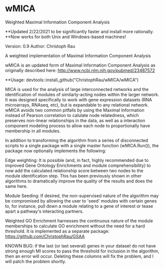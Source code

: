 # wMICA
 Weighted Maximal Information Component Analysis

**Updated 2/22/2021 to be significantly faster and install more rationally.
**Now works for both Unix and Windows-based machines! 

Version: 0.9 Author: Christoph Rau

A weighted implementation of Maximal Information Component Analysis

wMICA is an updated form of Maximal Information Component Analysis as originally described here: http://www.ncbi.nlm.nih.gov/pubmed/23487572

**Usage: devtools::install_github("ChristophRau/wMICA/wMICA")

MICA is used for the analysis of large interconnected networks and the identification of modules of similarly-acting nodes within the larger network. It was designed specifically to work with gene expression datasets (RNA microarrays, RNAseq, etc), but is expandable to any relational network. wMICA avoids two common pitfalls by using the Maximal Information instead of Pearson correlation to calulate node relatedness, which preserves non-linear relationships in the data, as well as a interaction component modeling process to allow each node to proportionally have membership in all modules.

In addition to transforming the algorithm from a series of disconnected scripts to a single package with a single master function (wMICA.Run()), the package now optionally implements the following:

Edge weighting: It is possible (and, in fact, highly recommended due to improved Gene Ontology Enrichments and module comprehensibility) to now add the calculated relationship score between two nodes to the module identification step. This has been previously shown in other algorithms to dramatically improve the quality of the results and does the same here.

Module Seeding: If desired, the non-supervised nature of the algorithm may be compromised by allowing the user to 'seed' modules with certain genes to, for instance, pull down a module relating to a gene of interest or tease apart a pathway's interacting partners.

Weighted GO Enrichment harnesses the continuous nature of the module memberships to calculate GO enrichment without the need for a hard threshold.  It is implemented as a separate package: https://github.com/ChristophRau/GSAA

KNOWN BUG: if the last (or last several) genes in your dataset do not have strong enough MI scores to pass the threshold for inclusion in the algorithm, then an error will occur. Deleting these columns will fix the problem, and I will patch the problem shortly.
